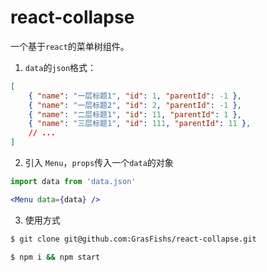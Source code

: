 # react-collapse
一个基于`react`的菜单树组件。

1. `data`的`json`格式：
``` json
[
    { "name": "一层标题1", "id": 1, "parentId": -1 },
    { "name": "一层标题2", "id": 2, "parentId": -1 },
    { "name": "二层标题1", "id": 11, "parentId": 1 },
    { "name": "三层标题1", "id": 111, "parentId": 11 },
    // ...
]
```

2. 引入 `Menu`，`props`传入一个`data`的对象
``` jsx
import data from 'data.json'

<Menu data={data} />
```

3. 使用方式
``` bash
$ git clone git@github.com:GrasFishs/react-collapse.git
```
``` bash
$ npm i && npm start
```